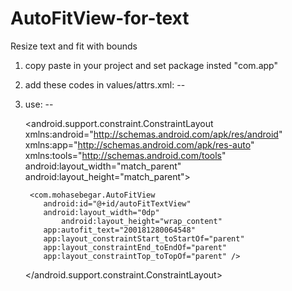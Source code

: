 # AutoFitView-for-text

Resize text and fit with bounds

1. copy paste in your project and set package insted "com.app"

2. add these codes in values/attrs.xml:
--

	<declare-styleable name="auto_fit_view">
        	<attr name="autofit_text" format="string"/>
        	<attr name="autofit_font" format="integer"/>
	</declare-styleable>

3. use:
--

	<?xml version="1.0" encoding="utf-8"?>
	<android.support.constraint.ConstraintLayout xmlns:android="http://schemas.android.com/apk/res/android"
	    xmlns:app="http://schemas.android.com/apk/res-auto"
	    xmlns:tools="http://schemas.android.com/tools"
	    android:layout_width="match_parent"
	    android:layout_height="match_parent">

	    <com.mohasebegar.AutoFitView
	       android:id="@+id/autoFitTextView"
  	       android:layout_width="0dp"
    	       android:layout_height="wrap_content"
	       app:autofit_text="200181280064548"
	       app:layout_constraintStart_toStartOf="parent"
	       app:layout_constraintEnd_toEndOf="parent"
	       app:layout_constraintTop_toTopOf="parent" />
       
	</android.support.constraint.ConstraintLayout>
